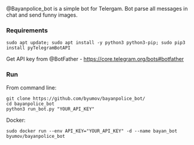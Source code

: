 @Bayanpolice_bot is a simple bot for Telergam.
Bot parse all messages in chat and send funny images.
### Requirements
```
sudo apt update; sudo apt install -y python3 python3-pip; sudo pip3 install pyTelegramBotAPI
```
Get API key from @BotFather - https://core.telegram.org/bots#botfather
### Run
From command line: 
```
git clone https://github.com/byumov/bayanpolice_bot/
cd bayanpolice_bot
python3 run_bot.py "YOUR_API_KEY"
```

Docker:
```
sudo docker run --env API_KEY="YOUR_API_KEY" -d --name bayan_bot byumov/bayanpolice_bot
```
